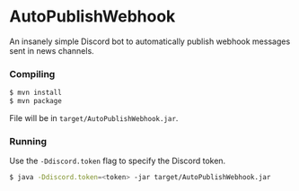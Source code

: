 # AutoPublishWebhook
An insanely simple Discord bot to automatically publish webhook messages sent in news channels.

### Compiling

```bash
$ mvn install
$ mvn package
```

File will be in `target/AutoPublishWebhook.jar`.

### Running

Use the `-Ddiscord.token` flag to specify the Discord token.

```bash
$ java -Ddiscord.token=<token> -jar target/AutoPublishWebhook.jar
```